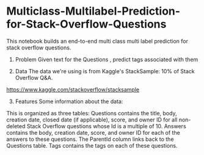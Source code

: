 # Multiclass-Multilabel-Prediction-for-Stack-Overflow-Questions

This notebook builds an end-to-end multi class multi label prediction for stack overflow questions.

1. Problem
Given text for the Questions , predict tags associated with them

2. Data
The data we're using is from Kaggle's StackSample: 10% of Stack Overflow Q&A.

https://www.kaggle.com/stackoverflow/stacksample

3. Features
Some information about the data:

This is organized as three tables:
Questions contains the title, body, creation date, closed date (if applicable), score, and owner ID for all non-deleted Stack Overflow questions whose Id is a multiple of 10.
Answers contains the body, creation date, score, and owner ID for each of the answers to these questions. The ParentId column links back to the Questions table.
Tags contains the tags on each of these questions.
